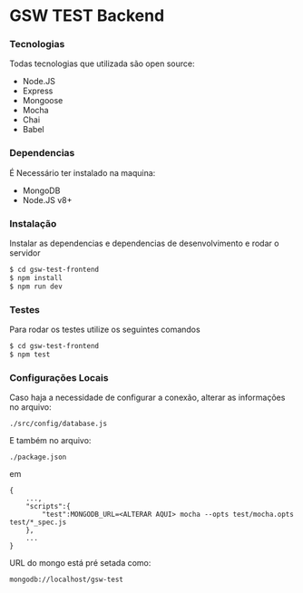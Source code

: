 # GSW TEST Backend

### Tecnologias

Todas tecnologias que utilizada são open source:

* Node.JS
* Express
* Mongoose
* Mocha
* Chai
* Babel

### Dependencias

É Necessário ter instalado na maquina:
* MongoDB
* Node.JS v8+

### Instalação

Instalar as dependencias e dependencias de desenvolvimento e rodar o servidor

```sh
$ cd gsw-test-frontend
$ npm install
$ npm run dev
```

### Testes

Para rodar os testes utilize os seguintes comandos

```sh
$ cd gsw-test-frontend
$ npm test
```


### Configurações Locais

Caso haja a necessidade de configurar a conexão, alterar as informações no arquivo:
```
./src/config/database.js
```

E também no arquivo:
```
./package.json
```

em 

```
{
    ...,
    "scripts":{
        "test":MONGODB_URL=<ALTERAR AQUI> mocha --opts test/mocha.opts test/*_spec.js
    },
    ...
}
```
URL do mongo está pré setada como:
```
mongodb://localhost/gsw-test
```

